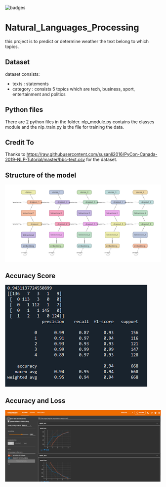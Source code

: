 ![badges](https://img.shields.io/badge/Python-3776AB?style=for-the-badge&logo=python&logoColor=white)

# Natural_Languages_Processing
 this project is to predict or determine weather the text belong to which topics.

## Dataset 
dataset consists:
 - texts : statements
 - category : consists 5 topics which are tech, business, sport, entertainment and politics


## Python files
 There are 2 python files in the folder. nlp_module.py contains the classes module
 and the nlp_train.py is the file for training the data.

## Credit To 
Thanks to https://raw.githubusercontent.com/susanli2016/PyCon-Canada-2019-NLP-Tutorial/master/bbc-text.csv
for the dataset. 


## Structure of the model
 ![](/evident/structure.PNG)



## Accuracy Score 

![](/evident/score.PNG)

## Accuracy and Loss

![](/evident/tensorboard.PNG)



